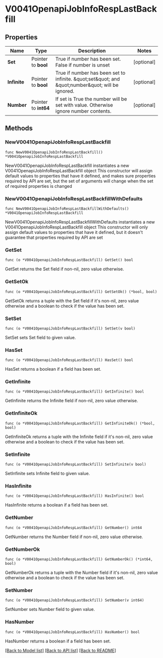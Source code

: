 # V0041OpenapiJobInfoRespLastBackfill

## Properties

Name | Type | Description | Notes
------------ | ------------- | ------------- | -------------
**Set** | Pointer to **bool** | True if number has been set. False if number is unset | [optional] 
**Infinite** | Pointer to **bool** | True if number has been set to infinite. \&quot;set\&quot; and \&quot;number\&quot; will be ignored. | [optional] 
**Number** | Pointer to **int64** | If set is True the number will be set with value. Otherwise ignore number contents. | [optional] 

## Methods

### NewV0041OpenapiJobInfoRespLastBackfill

`func NewV0041OpenapiJobInfoRespLastBackfill() *V0041OpenapiJobInfoRespLastBackfill`

NewV0041OpenapiJobInfoRespLastBackfill instantiates a new V0041OpenapiJobInfoRespLastBackfill object
This constructor will assign default values to properties that have it defined,
and makes sure properties required by API are set, but the set of arguments
will change when the set of required properties is changed

### NewV0041OpenapiJobInfoRespLastBackfillWithDefaults

`func NewV0041OpenapiJobInfoRespLastBackfillWithDefaults() *V0041OpenapiJobInfoRespLastBackfill`

NewV0041OpenapiJobInfoRespLastBackfillWithDefaults instantiates a new V0041OpenapiJobInfoRespLastBackfill object
This constructor will only assign default values to properties that have it defined,
but it doesn't guarantee that properties required by API are set

### GetSet

`func (o *V0041OpenapiJobInfoRespLastBackfill) GetSet() bool`

GetSet returns the Set field if non-nil, zero value otherwise.

### GetSetOk

`func (o *V0041OpenapiJobInfoRespLastBackfill) GetSetOk() (*bool, bool)`

GetSetOk returns a tuple with the Set field if it's non-nil, zero value otherwise
and a boolean to check if the value has been set.

### SetSet

`func (o *V0041OpenapiJobInfoRespLastBackfill) SetSet(v bool)`

SetSet sets Set field to given value.

### HasSet

`func (o *V0041OpenapiJobInfoRespLastBackfill) HasSet() bool`

HasSet returns a boolean if a field has been set.

### GetInfinite

`func (o *V0041OpenapiJobInfoRespLastBackfill) GetInfinite() bool`

GetInfinite returns the Infinite field if non-nil, zero value otherwise.

### GetInfiniteOk

`func (o *V0041OpenapiJobInfoRespLastBackfill) GetInfiniteOk() (*bool, bool)`

GetInfiniteOk returns a tuple with the Infinite field if it's non-nil, zero value otherwise
and a boolean to check if the value has been set.

### SetInfinite

`func (o *V0041OpenapiJobInfoRespLastBackfill) SetInfinite(v bool)`

SetInfinite sets Infinite field to given value.

### HasInfinite

`func (o *V0041OpenapiJobInfoRespLastBackfill) HasInfinite() bool`

HasInfinite returns a boolean if a field has been set.

### GetNumber

`func (o *V0041OpenapiJobInfoRespLastBackfill) GetNumber() int64`

GetNumber returns the Number field if non-nil, zero value otherwise.

### GetNumberOk

`func (o *V0041OpenapiJobInfoRespLastBackfill) GetNumberOk() (*int64, bool)`

GetNumberOk returns a tuple with the Number field if it's non-nil, zero value otherwise
and a boolean to check if the value has been set.

### SetNumber

`func (o *V0041OpenapiJobInfoRespLastBackfill) SetNumber(v int64)`

SetNumber sets Number field to given value.

### HasNumber

`func (o *V0041OpenapiJobInfoRespLastBackfill) HasNumber() bool`

HasNumber returns a boolean if a field has been set.


[[Back to Model list]](../README.md#documentation-for-models) [[Back to API list]](../README.md#documentation-for-api-endpoints) [[Back to README]](../README.md)


